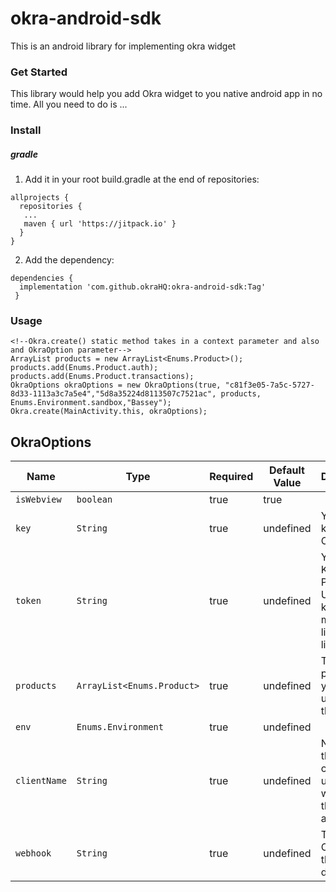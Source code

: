 # okra-android-sdk
This is an android library for implementing okra widget
### Get Started
This library would help you add Okra widget to you native android app in no time. All you need to do is ...
### Install
##### gradle

1. Add it in your root build.gradle at the end of repositories:

```
allprojects {
  repositories {
   ...
   maven { url 'https://jitpack.io' }
  }
}

```

2. Add the dependency:

```
dependencies {
  implementation 'com.github.okraHQ:okra-android-sdk:Tag'
 }
```

### Usage
```
<!--Okra.create() static method takes in a context parameter and also and OkraOption parameter-->
ArrayList products = new ArrayList<Enums.Product>();
products.add(Enums.Product.auth);
products.add(Enums.Product.transactions);
OkraOptions okraOptions = new OkraOptions(true, "c81f3e05-7a5c-5727-8d33-1113a3c7a5e4","5d8a35224d8113507c7521ac", products, Enums.Environment.sandbox,"Bassey");
Okra.create(MainActivity.this, okraOptions);
```

## OkraOptions

|Name                   | Type           | Required            | Default Value       | Description         |
|-----------------------|----------------|---------------------|---------------------|---------------------|
|  `isWebview `         | `boolean`      | true                |  true               | 
|  `key `               | `String`       | true                |  undefined          | Your public key from Okra.
|  `token`              | `String`       | true                |  undefined          | Your pubic Key from Paystack. Use test key for test mode and live key for live mode
|  `products`           | `ArrayList<Enums.Product>`| true     |  undefined          | The Okra products you want to use with the widget.
|  `env`                | `Enums.Environment`| true            |  undefined          | 
|  `clientName`         | `String`       | true                |  undefined          | Name of the customer using the widget on the application
|  `webhook`            | `String`       | true                |  undefined          | The Url that Okra send the client's data to.
